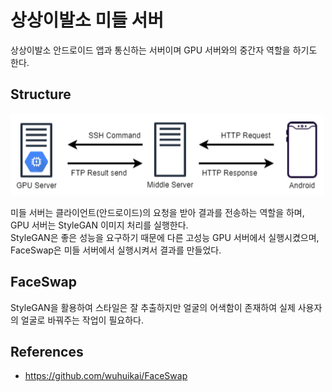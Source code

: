 # 상상이발소 미들 서버
상상이발소 안드로이드 앱과 통신하는 서버이며 GPU 서버와의 중간자 역할을 하기도 한다.

## Structure
<img src="./images/structure.png"/>

미들 서버는 클라이언트(안드로이드)의 요청을 받아 결과를 전송하는 역할을 하며, GPU 서버는 StyleGAN 이미지 처리를 실행한다.<br>
StyleGAN은 좋은 성능을 요구하기 때문에 다른 고성능 GPU 서버에서 실행시켰으며, FaceSwap은 미들 서버에서 실행시켜서 결과를 만들었다.

## FaceSwap
StyleGAN을 활용하여 스타일은 잘 추출하지만 얼굴의 어색함이 존재하여 실제 사용자의 얼굴로 바꿔주는 작업이 필요하다.

## References
- https://github.com/wuhuikai/FaceSwap
